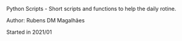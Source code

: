 Python Scripts - Short scripts and functions to help the daily rotine.

Author: Rubens DM Magalhães

Started in 2021/01
